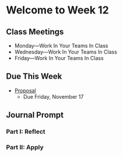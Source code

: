 # Welcome to Week 12

## Class Meetings

* Monday—Work In Your Teams In Class
* Wednesday—Work In Your Teams In Class
* Friday—Work In Your Teams In Class

## Due This Week

* [Proposal](../../overview.md#mockup)
	* Due Friday, November 17
	
## Journal Prompt

### Part I: Reflect

### Part II: Apply
